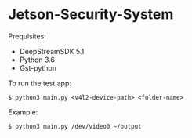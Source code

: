 # Jetson-Security-System

Prequisites:
- DeepStreamSDK 5.1
- Python 3.6
- Gst-python

To run the test app:

`$ python3 main.py <v4l2-device-path> <folder-name>`

Example:

`$ python3 main.py /dev/video0 ~/output`
